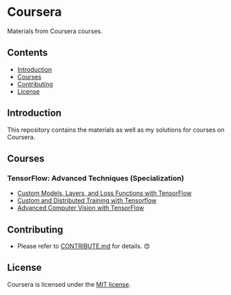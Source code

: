 # Coursera
Materials from Coursera courses.

## Contents
- [Introduction](#Introduction)
- [Courses](#Courses)
- [Contributing](#Contributing)
- [License](#License)

## Introduction
This repository contains the materials as well as my solutions for courses on Coursera.

## Courses
### TensorFlow: Advanced Techniques (Specialization)
- [Custom Models, Layers, and Loss Functions with TensorFlow](https://github.com/y33-j3T/Coursera/tree/master/Custom%20Models%2C%20Layers%2C%20and%20Loss%20Functions%20with%20TensorFlow)
- [Custom and Distributed Training with Tensorflow](https://github.com/y33-j3T/Coursera/tree/master/Custom%20and%20Distributed%20Training%20with%20Tensorflow)
- [Advanced Computer Vision with TensorFlow](https://github.com/y33-j3T/Coursera/tree/master/Advanced%20Computer%20Vision%20with%20TensorFlow)

## Contributing
- Please refer to [CONTRIBUTE.md](./CONTRIBUTE.md) for details. :heart_eyes:

## License
Coursera is licensed under the [MIT license](./LICENSE).
